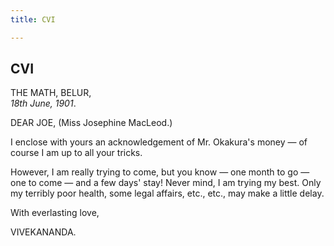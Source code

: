```yaml
---
title: CVI

---
```





  

  


## CVI

THE MATH, BELUR,  
*18th June, 1901*.

DEAR JOE, (Miss Josephine MacLeod.)

I enclose with yours an acknowledgement of Mr. Okakura's money — of
course I am up to all your tricks.

However, I am really trying to come, but you know — one month to go —
one to come — and a few days' stay! Never mind, I am trying my best.
Only my terribly poor health, some legal affairs, etc., etc., may make a
little delay.

With everlasting love,

VIVEKANANDA.


